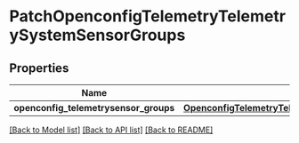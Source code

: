 # PatchOpenconfigTelemetryTelemetrySystemSensorGroups

## Properties
Name | Type | Description | Notes
------------ | ------------- | ------------- | -------------
**openconfig_telemetrysensor_groups** | [**OpenconfigTelemetryTelemetrySystemOpenconfigtelemetrytelemetrysystemSensorgroups**](OpenconfigTelemetryTelemetrySystemOpenconfigtelemetrytelemetrysystemSensorgroups.md) |  | [optional] 

[[Back to Model list]](../README.md#documentation-for-models) [[Back to API list]](../README.md#documentation-for-api-endpoints) [[Back to README]](../README.md)


